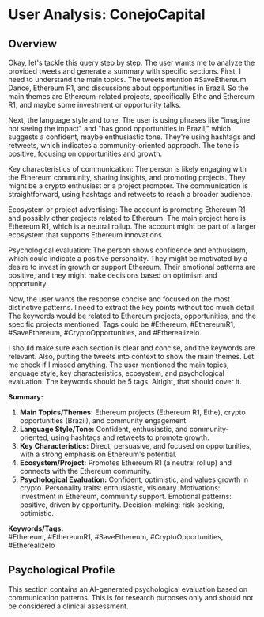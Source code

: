 # User Analysis: ConejoCapital

## Overview

<think>
Okay, let's tackle this query step by step. The user wants me to analyze the provided tweets and generate a summary with specific sections. First, I need to understand the main topics. The tweets mention #SaveEthereum Dance, Ethereum R1, and discussions about opportunities in Brazil. So the main themes are Ethereum-related projects, specifically Ethe and Ethereum R1, and maybe some investment or opportunity talks.

Next, the language style and tone. The user is using phrases like "imagine not seeing the impact" and "has good opportunities in Brazil," which suggests a confident, maybe enthusiastic tone. They're using hashtags and retweets, which indicates a community-oriented approach. The tone is positive, focusing on opportunities and growth.

Key characteristics of communication: The person is likely engaging with the Ethereum community, sharing insights, and promoting projects. They might be a crypto enthusiast or a project promoter. The communication is straightforward, using hashtags and retweets to reach a broader audience.

Ecosystem or project advertising: The account is promoting Ethereum R1 and possibly other projects related to Ethereum. The main project here is Ethereum R1, which is a neutral rollup. The account might be part of a larger ecosystem that supports Ethereum innovations.

Psychological evaluation: The person shows confidence and enthusiasm, which could indicate a positive personality. They might be motivated by a desire to invest in growth or support Ethereum. Their emotional patterns are positive, and they might make decisions based on optimism and opportunity.

Now, the user wants the response concise and focused on the most distinctive patterns. I need to extract the key points without too much detail. The keywords would be related to Ethereum projects, opportunities, and the specific projects mentioned. Tags could be #Ethereum, #EthereumR1, #SaveEthereum, #CryptoOpportunities, and #EtherealizeIo.

I should make sure each section is clear and concise, and the keywords are relevant. Also, putting the tweets into context to show the main themes. Let me check if I missed anything. The user mentioned the main topics, language style, key characteristics, ecosystem, and psychological evaluation. The keywords should be 5 tags. Alright, that should cover it.
</think>

**Summary:**  
1. **Main Topics/Themes:** Ethereum projects (Ethereum R1, Ethe), crypto opportunities (Brazil), and community engagement.  
2. **Language Style/Tone:** Confident, enthusiastic, and community-oriented, using hashtags and retweets to promote growth.  
3. **Key Characteristics:** Direct, persuasive, and focused on opportunities, with a strong emphasis on Ethereum's potential.  
4. **Ecosystem/Project:** Promotes Ethereum R1 (a neutral rollup) and connects with the Ethereum community.  
5. **Psychological Evaluation:** Confident, optimistic, and values growth in crypto. Personality traits: enthusiastic, visionary. Motivations: investment in Ethereum, community support. Emotional patterns: positive, driven by opportunity. Decision-making: risk-seeking, optimistic.  

**Keywords/Tags:**  
#Ethereum, #EthereumR1, #SaveEthereum, #CryptoOpportunities, #EtherealizeIo

## Psychological Profile

This section contains an AI-generated psychological evaluation based on communication patterns. This is for research purposes only and should not be considered a clinical assessment.